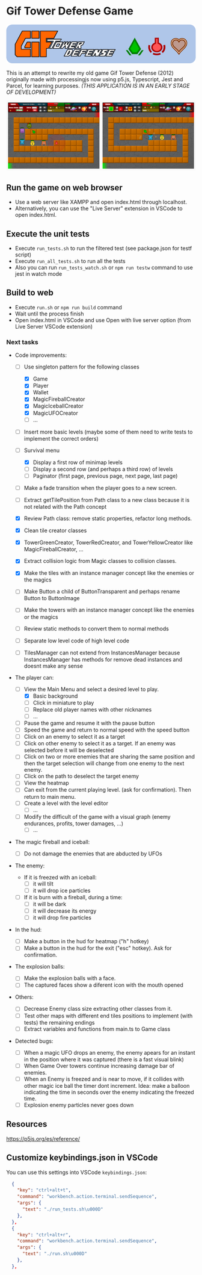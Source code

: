 # Gif Tower Defense Game

![git tower defense banner](https://github.com/darellanodev/gif-tower-defense/blob/main/img/github_readme/banner.png?raw=true)

This is an attempt to rewrite my old game Gif Tower Defense (2012) originally made with processingjs now using p5.js, Typescript, Jest and Parcel, for learning purposes. _(THIS APPLICATION IS IN AN EARLY STAGE OF DEVELOPMENT)_

![git tower defense screenshots](https://github.com/darellanodev/gif-tower-defense/blob/main/img/github_readme/screenshots.png?raw=true)

## Run the game on web browser

- Use a web server like XAMPP and open index.html through localhost.
- Alternatively, you can use the "Live Server" extension in VSCode to open index.html.

## Execute the unit tests

- Execute `run_tests.sh` to run the filtered test (see package.json for testf script)
- Execute `run_all_tests.sh` to run all the tests
- Also you can run `run_tests_watch.sh` or `npm run testw` command to use jest in watch mode

## Build to web

- Execute `run.sh` or `npm run build` command
- Wait until the process finish
- Open index.html in VSCode and use Open with live server option (from Live Server VSCode extension)

### Next tasks

- Code improvements:

  - [ ] Use singleton pattern for the following classes

    - [x] Game
    - [x] Player
    - [x] Wallet
    - [x] MagicFireballCreator
    - [x] MagicIceballCreator
    - [x] MagicUFOCreator
    - [ ] ...

  - [ ] Insert more basic levels (maybe some of them need to write tests to implement the correct orders)
  - [ ] Survival menu
    - [x] Display a first row of minimap levels
    - [ ] Display a second row (and perhaps a third row) of levels
    - [ ] Paginator (first page, previous page, next page, last page)
  - [ ] Make a fade transition when the player goes to a new screen.
  - [ ] Extract getTilePosition from Path class to a new class because it is not related with the Path concept
  - [x] Review Path class: remove static properties, refactor long methods.
  - [x] Clean tile creator classes
  - [x] TowerGreenCreator, TowerRedCreator, and TowerYellowCreator like MagicFireballCreator, ...
  - [x] Extract collision logic from Magic classes to collision classes.
  - [x] Make the tiles with an instance manager concept like the enemies or the magics
  - [ ] Make Button a child of ButtonTransparent and perhaps rename Button to ButtonImage
  - [ ] Make the towers with an instance manager concept like the enemies or the magics
  - [ ] Review static methods to convert them to normal methods
  - [ ] Separate low level code of high level code
  - [ ] TilesManager can not extend from InstancesManager because InstancesManager has methods for remove dead instances and doesnt make any sense

- The player can:

  - [ ] View the Main Menu and select a desired level to play.
    - [x] Basic background
    - [ ] Click in miniature to play
    - [ ] Replace old player names with other nicknames
    - [ ] ...
  - [ ] Pause the game and resume it with the pause button
  - [ ] Speed the game and return to normal speed with the speed button
  - [ ] Click on an enemy to select it as a target
  - [ ] Click on other enemy to select it as a target. If an enemy was selected before it will be deselected
  - [ ] Click on two or more enemies that are sharing the same position and then the target selection will change from one enemy to the next enemy.
  - [ ] Click on the path to deselect the target enemy
  - [ ] View the heatmap
  - [ ] Can exit from the current playing level. (ask for confirmation). Then return to main menu.
  - [ ] Create a level with the level editor
    - [ ] ...
  - [ ] Modify the difficult of the game with a visual graph (enemy endurances, profits, tower damages, ...)
    - [ ] ...

- The magic fireball and iceball:

  - [ ] Do not damage the enemies that are abducted by UFOs

- The enemy:

  - If it is freezed with an iceball:
    - [ ] it will tilt
    - [ ] it will drop ice particles
  - [ ] If it is burn with a fireball, during a time:
    - [ ] it will be dark
    - [ ] it will decrease its energy
    - [ ] it will drop fire particles

- In the hud:

  - [ ] Make a button in the hud for heatmap ("h" hotkey)
  - [ ] Make a button in the hud for the exit ("esc" hotkey). Ask for confirmation.

- The explosion balls:

  - [ ] Make the explosion balls with a face.
  - [ ] The captured faces show a diferent icon with the mouth opened

- Others:

  - [ ] Decrease Enemy class size extracting other classes from it.
  - [ ] Test other maps with different end tiles positions to implement (with tests) the remaining endings
  - [ ] Extract variables and functions from main.ts to Game class

- Detected bugs:

  - [ ] When a magic UFO drops an enemy, the enemy apears for an instant in the position where it was captured (there is a fast visual blink)
  - [ ] When Game Over towers continue increasing damage bar of enemies.
  - [ ] When an Enemy is freezed and is near to move, if it collides with other magic ice ball the timer dont increment. Idea: make a balloon indicating the time in seconds over the enemy indicating the freezed time.
  - [ ] Explosion enemy particles never goes down

## Resources

<https://p5js.org/es/reference/>

## Customize keybindings.json in VSCode

You can use this settings into VSCode `keybindings.json`:

```json
  {
    "key": "ctrl+alt+t",
    "command": "workbench.action.terminal.sendSequence",
    "args": {
      "text": "./run_tests.sh\u000D"
    },
  },
  {
    "key": "ctrl+alt+r",
    "command": "workbench.action.terminal.sendSequence",
    "args": {
      "text": "./run.sh\u000D"
    },
  },
```
